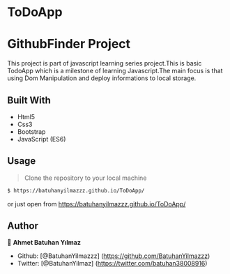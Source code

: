 # ToDoApp
# GithubFinder Project

This project is part of javascript learning series project.This is basic TodoApp which is a milestone of learning Javascript.The main focus is that using Dom Manipulation and deploy informations to local storage.


## Built With

- Html5
- Css3
- Bootstrap
- JavaScript (ES6)



## Usage

> Clone the repository to your local machine

```sh
$ https://batuhanyilmazzz.github.io/ToDoApp/
```
or just open from https://batuhanyilmazzz.github.io/ToDoApp/


## Author

👤 **Ahmet Batuhan Yılmaz**

- Github: [@BatuhanYilmazzz] (https://github.com/BatuhanYilmazzz)
- Twitter: [@BatuhanYilmaz] (https://twitter.com/batuhan38008916)

